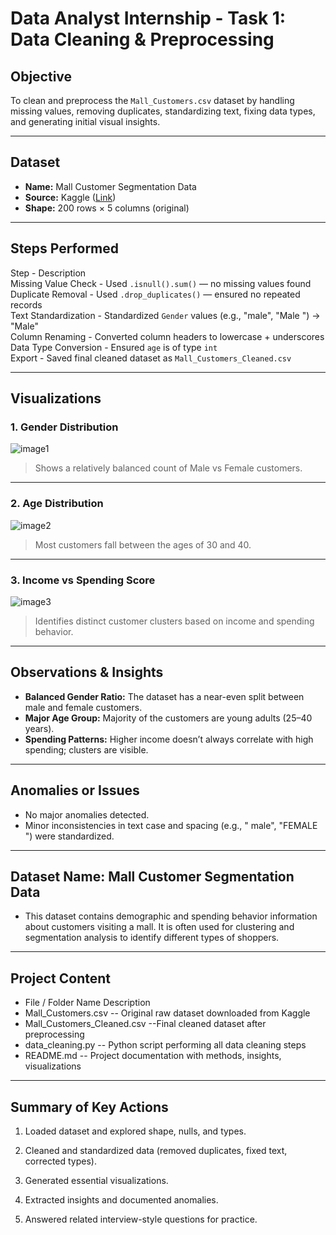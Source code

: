 #  Data Analyst Internship - Task 1: Data Cleaning & Preprocessing

##  Objective

To clean and preprocess the `Mall_Customers.csv` dataset by handling missing values, removing duplicates, standardizing text, fixing data types, and generating initial visual insights.

---

## Dataset

- **Name:** Mall Customer Segmentation Data  
- **Source:** Kaggle ([Link](https://www.kaggle.com/datasets/vjchoudhary7/customer-segmentation-tutorial-in-python))  
- **Shape:** 200 rows × 5 columns (original)

---

##  Steps Performed

 Step                        -             Description       
 Missing Value Check        - Used `.isnull().sum()` — no missing values found                           
 Duplicate Removal          - Used `.drop_duplicates()` — ensured no repeated records                    
 Text Standardization       - Standardized `Gender` values (e.g., "male", "Male ") → "Male"              
 Column Renaming            - Converted column headers to lowercase + underscores                        
 Data Type Conversion       - Ensured `age` is of type `int`                                             
 Export                     - Saved final cleaned dataset as `Mall_Customers_Cleaned.csv`                

---

##  Visualizations

### 1. Gender Distribution

![image1](https://github.com/user-attachments/assets/bfe3b5bd-cc84-4d75-852b-323789360ff9)


> Shows a relatively balanced count of Male vs Female customers.

---

### 2. Age Distribution
![image2](https://github.com/user-attachments/assets/7192d7f4-b604-4c84-b623-bede19583889)


> Most customers fall between the ages of 30 and 40.

---

### 3. Income vs Spending Score

![image3](https://github.com/user-attachments/assets/df6e7607-93ec-4243-8462-2d2feae6c661)


> Identifies distinct customer clusters based on income and spending behavior.

---

##  Observations & Insights

- **Balanced Gender Ratio:** The dataset has a near-even split between male and female customers.
- **Major Age Group:** Majority of the customers are young adults (25–40 years).
- **Spending Patterns:** Higher income doesn’t always correlate with high spending; clusters are visible.

---

##  Anomalies or Issues

- No major anomalies detected.
- Minor inconsistencies in text case and spacing (e.g., " male", "FEMALE ") were standardized.

---
## Dataset Name: Mall Customer Segmentation Data
- This dataset contains demographic and spending behavior information about customers visiting a mall. It is often used for clustering and segmentation analysis to identify different types of shoppers.
---
## Project Content
- File / Folder Name	Description
- Mall_Customers.csv -- 	Original raw dataset downloaded from Kaggle
- Mall_Customers_Cleaned.csv	--Final cleaned dataset after preprocessing
- data_cleaning.py	-- Python script performing all data cleaning steps
- README.md --	Project documentation with methods, insights, visualizations
---

## Summary of Key Actions
1. Loaded dataset and explored shape, nulls, and types.
2. Cleaned and standardized data (removed duplicates, fixed text, corrected types).

3. Generated essential visualizations.
4. Extracted insights and documented anomalies.
5. Answered related interview-style questions for practice.
